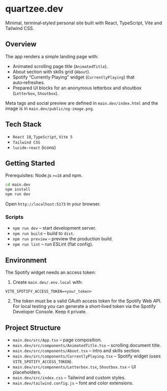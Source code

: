 # quartzee.dev

Minimal, terminal‑styled personal site built with React, TypeScript, Vite and Tailwind CSS.

## Overview

The app renders a simple landing page with:
- Animated scrolling page title (`AnimatedTitle`).
- About section with skills grid (`About`).
- Spotify “Currently Playing” widget (`CurrentlyPlaying`) that auto‑refreshes.
- Prepared UI blocks for an anonymous letterbox and shoutbox (`Letterbox`, `Shoutbox`).

Meta tags and social preview are defined in `main.dev/index.html` and the image is in `main.dev/public/og-image.png`.

## Tech Stack

- `React 18`, `TypeScript`, `Vite 5`
- `Tailwind CSS`
- `lucide-react` (icons)

## Getting Started

Prerequisites: Node.js `>=18` and npm.

```bash
cd main.dev
npm install
npm run dev
```

Open `http://localhost:5173` in your browser.

### Scripts
- `npm run dev` – start development server.
- `npm run build` – build to `dist`.
- `npm run preview` – preview the production build.
- `npm run lint` – run ESLint (flat config).

## Environment

The Spotify widget needs an access token:

1) Create `main.dev/.env.local` with:
```
VITE_SPOTIFY_ACCESS_TOKEN=<your_token>
```
2) The token must be a valid OAuth access token for the Spotify Web API. For local testing you can generate a short‑lived token via the Spotify Developer Console. Keep it private.

## Project Structure

- `main.dev/src/App.tsx` – page composition.
- `main.dev/src/components/AnimatedTitle.tsx` – scrolling document title.
- `main.dev/src/components/About.tsx` – intro and skills section.
- `main.dev/src/components/CurrentlyPlaying.tsx` – Spotify widget (uses `VITE_SPOTIFY_ACCESS_TOKEN`).
- `main.dev/src/components/Letterbox.tsx`, `Shoutbox.tsx` – UI placeholders.
- `main.dev/src/index.css` – Tailwind and custom styles.
- `main.dev/tailwind.config.js` – font and color extensions.